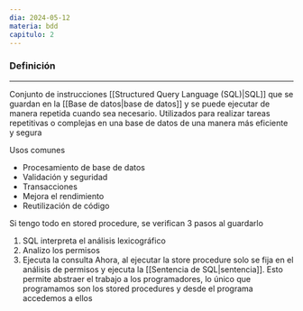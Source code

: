 ```yaml
---
dia: 2024-05-12
materia: bdd
capitulo: 2
---
```

### Definición
---
Conjunto de instrucciones [[Structured Query Language (SQL)|SQL]] que se guardan en la [[Base de datos|base de datos]] y se puede ejecutar de manera repetida cuando sea necesario. Utilizados para realizar tareas repetitivas o complejas en una base de datos de una manera más eficiente y segura

Usos comunes
* Procesamiento  de base de datos
* Validación y seguridad
* Transacciones
* Mejora el rendimiento
* Reutilización de código

Si tengo todo en stored procedure, se verifican 3 pasos al guardarlo
1. SQL interpreta el análisis lexicográfico
2. Analizo los permisos
3. Ejecuta la consulta
Ahora, al ejecutar la store procedure solo se fija en el análisis de permisos y ejecuta la [[Sentencia de SQL|sentencia]]. Esto permite abstraer el trabajo a los programadores, lo único que programamos son los stored procedures y desde el programa accedemos a ellos